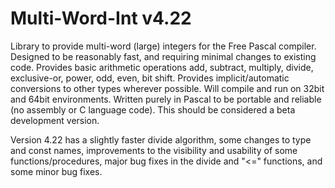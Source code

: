 # Multi-Word-Int v4.22
Library to provide multi-word (large) integers for the Free Pascal compiler.
Designed to be reasonably fast, and requiring minimal changes to existing code.
Provides basic arithmetic operations add, subtract, multiply, divide, exclusive-or, power, odd, even, bit shift.
Provides implicit/automatic conversions to other types wherever possible.
Will compile and run on 32bit and 64bit environments.
Written purely in Pascal to be portable and reliable (no assembly or C language code).
This should be considered a beta development version.

Version 4.22 has a slightly faster divide algorithm, some changes to type and const names, improvements to the visibility and usability of some functions/procedures, major bug fixes in the divide and "<=" functions, and some minor bug fixes.
